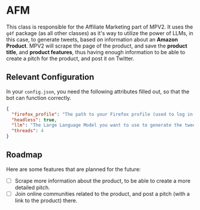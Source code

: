 # AFM

This class is responsible for the Affiliate Marketing part of MPV2. It uses the `g4f` package (as all other classes) as it's way to utilize the power of LLMs, in this case, to generate tweets, based on information about an **Amazon Product**. MPV2 will scrape the page of the product, and save the **product title**, and **product features**, thus having enough information to be able to create a pitch for the product, and post it on Twitter.

## Relevant Configuration

In your `config.json`, you need the following attributes filled out, so that the bot can function correctly.

```json
{
  "firefox_profile": "The path to your Firefox profile (used to log in to Twitter)",
  "headless": true,
  "llm": "The Large Language Model you want to use to generate the tweet.",
  "threads": 4
}
```

## Roadmap

Here are some features that are planned for the future:

- [ ] Scrape more information about the product, to be able to create a more detailed pitch.
- [ ] Join online communities related to the product, and post a pitch (with a link to the product) there.